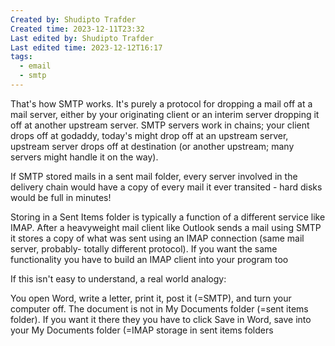 ```yaml
---
Created by: Shudipto Trafder
Created time: 2023-12-11T23:32
Last edited by: Shudipto Trafder
Last edited time: 2023-12-12T16:17
tags:
  - email
  - smtp
---
```


That's how SMTP works. It's purely a protocol for dropping a mail off at a mail server, either by your originating client or an interim server dropping it off at another upstream server. SMTP servers work in chains; your client drops off at godaddy, today's might drop off at an upstream server, upstream server drops off at destination (or another upstream; many servers might handle it on the way).

If SMTP stored mails in a sent mail folder, every server involved in the delivery chain would have a copy of every mail it ever transited - hard disks would be full in minutes!

Storing in a Sent Items folder is typically a function of a different service like IMAP. After a heavyweight mail client like Outlook sends a mail using SMTP it stores a copy of what was sent using an IMAP connection (same mail server, probably- totally different protocol). If you want the same functionality you have to build an IMAP client into your program too

If this isn't easy to understand, a real world analogy:

You open Word, write a letter, print it, post it (=SMTP), and turn your computer off. The document is not in My Documents folder (=sent items folder). If you want it there they you have to click Save in Word, save into your My Documents folder (=IMAP storage in sent items folders